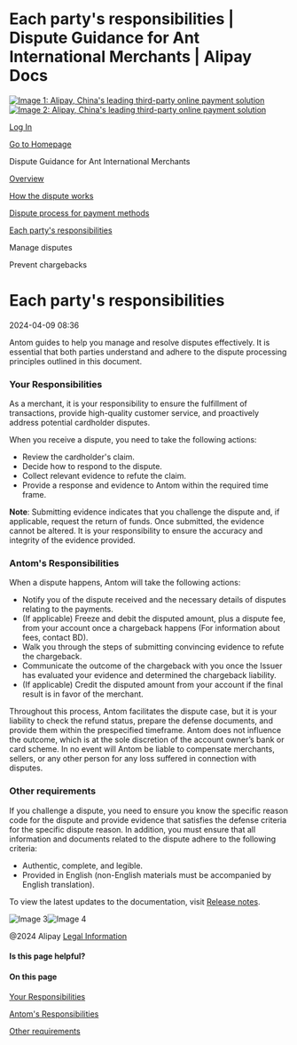 Each party's responsibilities | Dispute Guidance for Ant International Merchants | Alipay Docs
===============
                        

[![Image 1: Alipay, China's leading third-party online payment solution](https://ac.alipay.com/storage/2024/3/26/d66c43c0-440d-4c97-9976-f2028a2c8c5e.svg)![Image 2: Alipay, China's leading third-party online payment solution](https://ac.alipay.com/storage/2024/3/26/a48bd336-aea0-4f16-bf83-616eacbb4434.svg)](/docs/)

[Log In](https://global.alipay.com/ilogin/account_login.htm?goto=https%3A%2F%2Fglobal.alipay.com%2Fdocs%2Fac%2Fdispute%2Fpr)

[Go to Homepage](../../)

Dispute Guidance for Ant International Merchants

[Overview](/docs/ac/dispute/overview)

[How the dispute works](/docs/ac/dispute/process)

[Dispute process for payment methods](/docs/ac/dispute/process_payment_methods)

[Each party's responsibilities](/docs/ac/dispute/pr)

Manage disputes

Prevent chargebacks

Each party's responsibilities
=============================

2024-04-09 08:36

Antom guides to help you manage and resolve disputes effectively. It is essential that both parties understand and adhere to the dispute processing principles outlined in this document.

### Your Responsibilities

As a merchant, it is your responsibility to ensure the fulfillment of transactions, provide high-quality customer service, and proactively address potential cardholder disputes.

When you receive a dispute, you need to take the following actions:

*   Review the cardholder's claim.
*   Decide how to respond to the dispute.
*   Collect relevant evidence to refute the claim.
*   Provide a response and evidence to Antom within the required time frame.

**Note**: Submitting evidence indicates that you challenge the dispute and, if applicable, request the return of funds. Once submitted, the evidence cannot be altered. It is your responsibility to ensure the accuracy and integrity of the evidence provided.

### Antom's Responsibilities

When a dispute happens, Antom will take the following actions:

*   Notify you of the dispute received and the necessary details of disputes relating to the payments.
*   (If applicable) Freeze and debit the disputed amount, plus a dispute fee, from your account once a chargeback happens (For information about fees, contact BD).
*   Walk you through the steps of submitting convincing evidence to refute the chargeback.
*   Communicate the outcome of the chargeback with you once the Issuer has evaluated your evidence and determined the chargeback liability.
*   (If applicable) Credit the disputed amount from your account if the final result is in favor of the merchant.

Throughout this process, Antom facilitates the dispute case, but it is your liability to check the refund status, prepare the defense documents, and provide them within the prespecified timeframe. Antom does not influence the outcome, which is at the sole discretion of the account owner’s bank or card scheme. In no event will Antom be liable to compensate merchants, sellers, or any other person for any loss suffered in connection with disputes.

### Other requirements

If you challenge a dispute, you need to ensure you know the specific reason code for the dispute and provide evidence that satisfies the defense criteria for the specific dispute reason. In addition, you must ensure that all information and documents related to the dispute adhere to the following criteria:

*   Authentic, complete, and legible.
*   Provided in English (non-English materials must be accompanied by English translation).

To view the latest updates to the documentation, visit [Release notes](https://global.alipay.com/docs/releasenotes).

![Image 3](https://ac.alipay.com/storage/2021/5/20/19b2c126-9442-4f16-8f20-e539b1db482a.png)![Image 4](https://ac.alipay.com/storage/2021/5/20/e9f3f154-dbf0-455f-89f0-b3d4e0c14481.png)

@2024 Alipay [Legal Information](https://global.alipay.com/docs/ac/platform/membership)

#### Is this page helpful?

#### On this page

[Your Responsibilities](#w8OVb "Your Responsibilities")

[Antom's Responsibilities](#BdZCW "Antom's Responsibilities")

[Other requirements](#DfxOz "Other requirements")